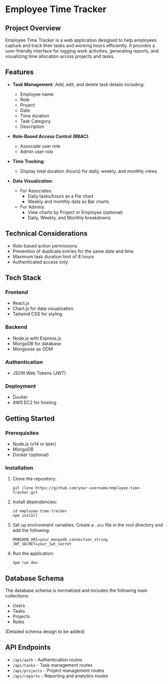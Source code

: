 # Employee Time Tracker

## Project Overview

Employee Time Tracker is a web application designed to help employees capture and track their tasks and working hours efficiently. It provides a user-friendly interface for logging work activities, generating reports, and visualizing time allocation across projects and tasks.

## Features

- **Task Management**: Add, edit, and delete task details including:
  - Employee name
  - Role
  - Project
  - Date
  - Time duration
  - Task Category
  - Description

- **Role-Based Access Control (RBAC)**: 
  - Associate user role
  - Admin user role

- **Time Tracking**:
  - Display total duration (hours) for daily, weekly, and monthly views

- **Data Visualization**:
  - For Associates:
    - Daily tasks/hours as a Pie chart
    - Weekly and monthly data as Bar charts
  - For Admins:
    - View charts by Project or Employee (optional)
    - Daily, Weekly, and Monthly breakdowns

## Technical Considerations

- Role-based action permissions
- Prevention of duplicate entries for the same date and time
- Maximum task duration limit of 8 hours
- Authenticated access only

## Tech Stack

### Frontend
- React.js
- Chart.js for data visualization
- Tailwind CSS for styling

### Backend
- Node.js with Express.js
- MongoDB for database
- Mongoose as ODM

### Authentication
- JSON Web Tokens (JWT)

### Deployment
- Docker
- AWS EC2 for hosting

## Getting Started

### Prerequisites
- Node.js (v14 or later)
- MongoDB
- Docker (optional)

### Installation

1. Clone the repository:
   ```
   git clone https://github.com/your-username/employee-time-tracker.git
   ```

2. Install dependencies:
   ```
   cd employee-time-tracker
   npm install
   ```

3. Set up environment variables:
   Create a `.env` file in the root directory and add the following:
   ```
   MONGODB_URI=your_mongodb_connection_string
   JWT_SECRET=your_jwt_secret
   ```

4. Run the application:
   ```
   npm run dev
   ```

## Database Schema

The database schema is normalized and includes the following main collections:

- Users
- Tasks
- Projects
- Roles

(Detailed schema design to be added)

## API Endpoints

- `/api/auth` - Authentication routes
- `/api/tasks` - Task management routes
- `/api/projects` - Project management routes
- `/api/reports` - Reporting and analytics routes

